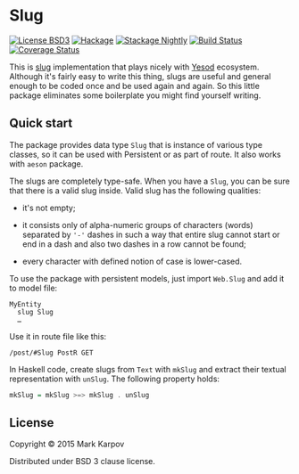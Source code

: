 # Slug

[![License BSD3](https://img.shields.io/badge/license-BSD3-brightgreen.svg)](http://opensource.org/licenses/BSD-3-Clause)
[![Hackage](https://img.shields.io/hackage/v/slug.svg?style=flat)](https://hackage.haskell.org/package/slug)
[![Stackage Nightly](http://stackage.org/package/slug/badge/nightly)](http://stackage.org/nightly/package/slug)
[![Build Status](https://travis-ci.org/mrkkrp/slug.svg?branch=master)](https://travis-ci.org/mrkkrp/slug)
[![Coverage Status](https://coveralls.io/repos/mrkkrp/slug/badge.svg?branch=master&service=github)](https://coveralls.io/github/mrkkrp/slug?branch=master)

This is [slug](https://en.wikipedia.org/wiki/Semantic_URL#Slug)
implementation that plays nicely with [Yesod](http://www.yesodweb.com/)
ecosystem. Although it's fairly easy to write this thing, slugs are useful
and general enough to be coded once and be used again and again. So this
little package eliminates some boilerplate you might find yourself writing.

## Quick start

The package provides data type `Slug` that is instance of various type
classes, so it can be used with Persistent or as part of route. It also
works with `aeson` package.

The slugs are completely type-safe. When you have a `Slug`, you can be sure
that there is a valid slug inside. Valid slug has the following qualities:

* it's not empty;

* it consists only of alpha-numeric groups of characters (words) separated
  by `'-'` dashes in such a way that entire slug cannot start or end in a
  dash and also two dashes in a row cannot be found;

* every character with defined notion of case is lower-cased.

To use the package with persistent models, just import `Web.Slug` and add it
to model file:

```
MyEntity
  slug Slug
  …
```

Use it in route file like this:

```
/post/#Slug PostR GET
```

In Haskell code, create slugs from `Text` with `mkSlug` and extract their
textual representation with `unSlug`. The following property holds:

```haskell
mkSlug = mkSlug >=> mkSlug . unSlug
```

## License

Copyright © 2015 Mark Karpov

Distributed under BSD 3 clause license.
